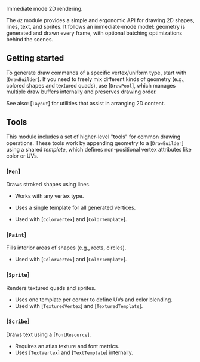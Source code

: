 Immediate mode 2D rendering.

The `d2` module provides a simple and ergonomic API for drawing 2D shapes, lines, text, and sprites.
It follows an immediate-mode model: geometry is generated and drawn every frame,
with optional batching optimizations behind the scenes.

## Getting started

To generate draw commands of a specific vertex/uniform type, start with [`DrawBuilder`].
If you need to freely mix different kinds of geometry (e.g., colored shapes and textured quads),
use [`DrawPool`], which manages multiple draw buffers internally and preserves drawing order.

See also: [`layout`] for utilities that assist in arranging 2D content.

## Tools

This module includes a set of higher-level "tools" for common drawing operations.
These tools work by appending geometry to a [`DrawBuilder`] using a shared *template*,
which defines non-positional vertex attributes like color or UVs.

### [`Pen`]

Draws stroked shapes using lines.

- Works with any vertex type.
- Uses a single template for all generated vertices.

- Used with [`ColorVertex`] and [`ColorTemplate`].

### [`Paint`]

Fills interior areas of shapes (e.g., rects, circles).

- Used with [`ColorVertex`] and [`ColorTemplate`].

### [`Sprite`]

Renders textured quads and sprites.

- Uses one template per corner to define UVs and color blending.
- Used with [`TexturedVertex`] and [`TexturedTemplate`].

### [`Scribe`]

Draws text using a [`FontResource`].

- Requires an atlas texture and font metrics.
- Uses [`TextVertex`] and [`TextTemplate`] internally.
